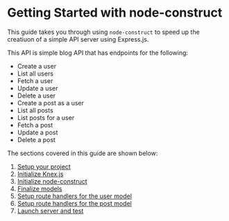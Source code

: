 # Getting Started with node-construct

This guide takes you through using `node-construct` to speed up the creatiuon of a simple API
server using Express.js.

This API is simple blog API that has endpoints for the following:

-   Create a user
-   List all users
-   Fetch a user
-   Update a user
-   Delete a user
-   Create a post as a user
-   List all posts
-   List posts for a user
-   Fetch a post
-   Update a post
-   Delete a post

The sections covered in this guide are shown below:

1. [Setup your project](docs/02-setup-project.md)
2. [Initialize Knex.js](docs/03-initialize-knex.md)
3. [Initialize node-construct](docs/04-initialize-node-construct.md)
4. [Finalize models](docs/05-finalize-models.md)
5. [Setup route handlers for the user model](docs/06-setup-routes-for-user.md)
6. [Setup route handlers for the post model](docs/07-setup-routes-for-post.md)
7. [Launch server and test](docs/08-launch-server-and-test.md)

